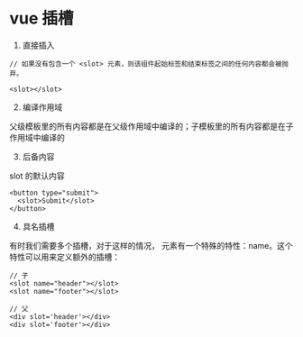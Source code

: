 # vue 插槽

1. 直接插入

```
// 如果没有包含一个 <slot> 元素，则该组件起始标签和结束标签之间的任何内容都会被抛弃。

<slot></slot>
```
2. 编译作用域

父级模板里的所有内容都是在父级作用域中编译的；子模板里的所有内容都是在子作用域中编译的

3. 后备内容

slot 的默认内容

```
<button type="submit">
  <slot>Submit</slot>
</button>
```

4. 具名插槽

有时我们需要多个插槽，对于这样的情况，<slot> 元素有一个特殊的特性：name。这个特性可以用来定义额外的插槽：

```
// 子
<slot name="header"></slot>
<slot name="footer"></slot>

// 父
<div slot='header'></div>
<div slot='footer'></div>
```